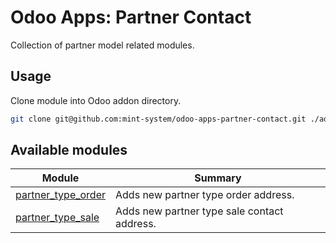 # Odoo Apps: Partner Contact

Collection of partner model related modules.

## Usage

Clone module into Odoo addon directory.

```bash
git clone git@github.com:mint-system/odoo-apps-partner-contact.git ./addons/partner_contact
```

## Available modules

| Module | Summary |
| --- | --- |
| [partner_type_order](partner_type_order) |         Adds new partner type order address. |
| [partner_type_sale](partner_type_sale) |         Adds new partner type sale contact address. |
